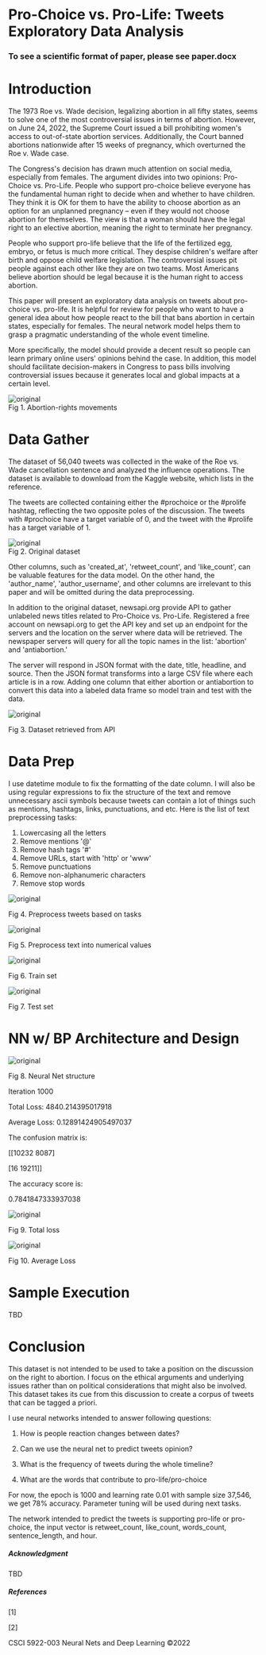 # Pro-Choice vs. Pro-Life: Tweets Exploratory Data Analysis

### To see a scientific format of paper, please see paper.docx

# Introduction
The 1973 Roe vs. Wade decision, legalizing abortion in all fifty states, seems to solve one of the most controversial issues in terms of abortion. However, on June 24, 2022, the Supreme Court issued a bill prohibiting women's access to out-of-state abortion services. Additionally, the Court banned abortions nationwide after 15 weeks of pregnancy, which overturned the Roe v. Wade case.  

The Congress's decision has drawn much attention on social media, especially from females. The argument divides into two opinions: Pro-Choice vs. Pro-Life. People who support pro-choice believe everyone has the fundamental human right to decide when and whether to have children. They think it is OK for them to have the ability to choose abortion as an option for an unplanned pregnancy – even if they would not choose abortion for themselves. The view is that a woman should have the legal right to an elective abortion, meaning the right to terminate her pregnancy.   

People who support pro-life believe that the life of the fertilized egg, embryo, or fetus is much more critical. They despise children's welfare after birth and oppose child welfare legislation. The controversial issues pit people against each other like they are on two teams. Most Americans believe abortion should be legal because it is the human right to access abortion.   

This paper will present an exploratory data analysis on tweets about pro-choice vs. pro-life. It is helpful for review for people who want to have a general idea about how people react to the bill that bans abortion in certain states, especially for females. The neural network model helps them to grasp a pragmatic understanding of the whole event timeline.   

More specifically, the model should provide a decent result so people can learn primary online users' opinions behind the case. In addition, this model should facilitate decision-makers in Congress to pass bills involving controversial issues because it generates local and global impacts at a certain level.   

![original](img/fig_1.jpg)  
Fig 1. Abortion-rights movements
# Data Gather
The dataset of 56,040 tweets was collected in the wake of the Roe vs. Wade cancellation sentence and analyzed the influence operations. The dataset is available to download from the Kaggle website, which lists in the reference.    

The tweets are collected containing either the #prochoice or the #prolife hashtag, reflecting the two opposite poles of the discussion. The tweets with #prochoice have a target variable of 0, and the tweet with the #prolife has a target variable of 1.  
        
![original](img/fig_2.png)  
Fig 2. Original dataset   

Other columns, such as 'created_at', 'retweet_count', and 'like_count', can be valuable features for the data model. On the other hand, the 'author_name', 'author_username', and other columns are irrelevant to this paper and will be omitted during the data preprocessing.  

In addition to the original dataset, newsapi.org provide API to gather unlabeled news titles related to Pro-Choice vs. Pro-Life. Registered a free account on newsapi.org to get the API key and set up an endpoint for the servers and the location on the server where data will be retrieved. The newspaper servers will query for all the topic names in the list: 'abortion' and 'antiabortion.'  

The server will respond in JSON format with the date, title, headline, and source. Then the JSON format transforms into a large CSV file where each article is in a row. Adding one column that either abortion or antiabortion to convert this data into a labeled data frame so model train and test with the data.  

![original](img/fig_3.png)  

Fig 3. Dataset retrieved from API
# Data Prep
I use datetime module to fix the formatting of the date column. I will also be using regular expressions to fix the structure of the text and remove unnecessary ascii symbols because tweets can contain a lot of things such as mentions, hashtags, links, punctuations, and etc. Here is the list of text preprocessing tasks:

1. Lowercasing all the letters
2. Remove mentions '@'
3. Remove hash tags '#'
4. Remove URLs, start with 'http' or 'www'
5. Remove punctuations
6. Remove non-alphanumeric characters
7. Remove stop words

![original](img/fig_4.png)

Fig 4. Preprocess tweets based on tasks

![original](img/fig_5.png)

Fig 5. Preprocess text into numerical values

![original](img/fig_6.png)

Fig 6. Train set

![original](img/fig_7.png)

Fig 7. Test set

# NN w/ BP Architecture and Design

![original](img/fig_8.png)

Fig 8. Neural Net structure

Iteration 1000

Total Loss: 4840.214395017918

Average Loss: 0.12891424905497037

The confusion matrix is:

[[10232 8087]

[16 19211]]

The accuracy score is:

0.7841847333937038

![original](img/fig_9.png)

Fig 9. Total loss

![original](img/fig_10.png)

Fig 10. Average Loss

# Sample Execution

TBD 

# Conclusion

This dataset is not intended to be used to take a position on the discussion on the right to abortion. I focus on the ethical arguments and underlying issues rather than on political considerations that might also be involved. This dataset takes its cue from this discussion to create a corpus of tweets that can be tagged a priori.

I use neural networks intended to answer following questions:

1. How is people reaction changes between dates?

2. Can we use the neural net to predict tweets opinion?

3. What is the frequency of tweets during the whole timeline?

4. What are the words that contribute to pro-life/pro-choice

For now, the epoch is 1000 and learning rate 0.01 with sample size 37,546, we get 78% accuracy. Parameter tuning will be used during next tasks.

The network intended to predict the tweets is supporting pro-life or pro-choice, the input vector is retweet\_count, like\_count, words\_count, sentence\_length, and hour.

##### Acknowledgment

TBD

##### References

[1]

[2]

CSCI 5922-003 Neural Nets and Deep Learning ©2022